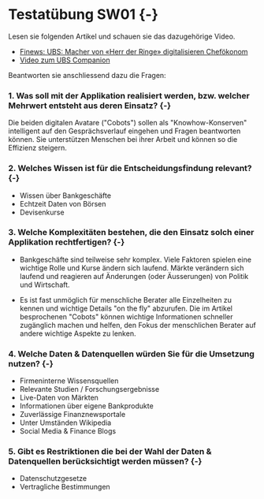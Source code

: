 # Testatübung SW01 {-}

Lesen sie folgenden Artikel und schauen sie das dazugehörige Video.

* [Finews: UBS: Macher von «Herr der Ringe» digitalisieren Chefökonom](https://www.finews.ch/news/banken/32399-ubs-macher-von-herr-der-ringe-digitalisieren-schweizer-chefoekonomen)
* [Video zum UBS Companion](https://www.ubs.com/magazines/innovation/en/wealth-innovation-lab/beta.html)


Beantworten sie anschliessend dazu die Fragen:

### 1. Was soll mit der Applikation realisiert werden, bzw. welcher Mehrwert entsteht aus deren Einsatz? {-}

Die beiden digitalen Avatare ("Cobots") sollen als "Knowhow-Konserven" intelligent auf den Gesprächsverlauf eingehen und Fragen beantworten können. Sie unterstützen Menschen bei ihrer Arbeit und können so die Effizienz steigern.


### 2. Welches Wissen ist für die Entscheidungsfindung relevant? {-}

* Wissen über Bankgeschäfte
* Echtzeit Daten von Börsen
* Devisenkurse


### 3. Welche Komplexitäten bestehen, die den Einsatz solch einer Applikation rechtfertigen? {-}

* Bankgeschäfte sind teilweise sehr komplex. Viele Faktoren spielen eine wichtige Rolle und Kurse ändern sich laufend. Märkte verändern sich laufend und reagieren auf Änderungen (oder Äusserungen) von Politik und Wirtschaft.

* Es ist fast unmöglich für menschliche Berater alle Einzelheiten zu kennen und wichtige Details "on the fly" abzurufen. Die im Artikel besprochenen "Cobots" können wichtige Informationen schneller zugänglich machen und helfen, den Fokus der menschlichen Berater auf andere wichtige Aspekte zu lenken.


### 4. Welche Daten & Datenquellen würden Sie für die Umsetzung nutzen? {-}

* Firmeninterne Wissensquellen
* Relevante Studien / Forschungsergebnisse
* Live-Daten von Märkten
* Informationen über eigene Bankprodukte
* Zuverlässige Finanznewsportale
* Unter Umständen Wikipedia
* Social Media & Finance Blogs

### 5. Gibt es Restriktionen die bei der Wahl der Daten & Datenquellen berücksichtigt werden müssen? {-}

* Datenschutzgesetze
* Vertragliche Bestimmungen
